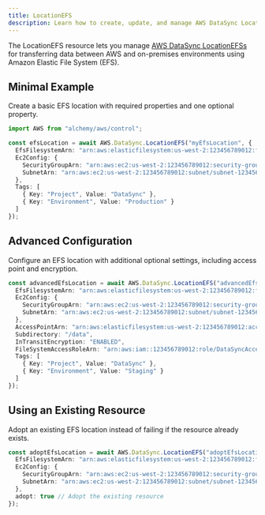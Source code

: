 ```yaml
---
title: LocationEFS
description: Learn how to create, update, and manage AWS DataSync LocationEFSs using Alchemy Cloud Control.
---
```


The LocationEFS resource lets you manage [AWS DataSync LocationEFSs](https://docs.aws.amazon.com/datasync/latest/userguide/) for transferring data between AWS and on-premises environments using Amazon Elastic File System (EFS).

## Minimal Example

Create a basic EFS location with required properties and one optional property.

```ts
import AWS from "alchemy/aws/control";

const efsLocation = await AWS.DataSync.LocationEFS("myEfsLocation", {
  EfsFilesystemArn: "arn:aws:elasticfilesystem:us-west-2:123456789012:file-system/fs-12345678",
  Ec2Config: {
    SecurityGroupArn: "arn:aws:ec2:us-west-2:123456789012:security-group/sg-12345678",
    SubnetArn: "arn:aws:ec2:us-west-2:123456789012:subnet/subnet-12345678"
  },
  Tags: [
    { Key: "Project", Value: "DataSync" },
    { Key: "Environment", Value: "Production" }
  ]
});
```

## Advanced Configuration

Configure an EFS location with additional optional settings, including access point and encryption.

```ts
const advancedEfsLocation = await AWS.DataSync.LocationEFS("advancedEfsLocation", {
  EfsFilesystemArn: "arn:aws:elasticfilesystem:us-west-2:123456789012:file-system/fs-12345678",
  Ec2Config: {
    SecurityGroupArn: "arn:aws:ec2:us-west-2:123456789012:security-group/sg-12345678",
    SubnetArn: "arn:aws:ec2:us-west-2:123456789012:subnet/subnet-12345678"
  },
  AccessPointArn: "arn:aws:elasticfilesystem:us-west-2:123456789012:access-point/fsap-12345678",
  Subdirectory: "/data",
  InTransitEncryption: "ENABLED",
  FileSystemAccessRoleArn: "arn:aws:iam::123456789012:role/DataSyncAccessRole",
  Tags: [
    { Key: "Project", Value: "DataSync" },
    { Key: "Environment", Value: "Staging" }
  ]
});
```

## Using an Existing Resource

Adopt an existing EFS location instead of failing if the resource already exists.

```ts
const adoptEfsLocation = await AWS.DataSync.LocationEFS("adoptEfsLocation", {
  EfsFilesystemArn: "arn:aws:elasticfilesystem:us-west-2:123456789012:file-system/fs-12345678",
  Ec2Config: {
    SecurityGroupArn: "arn:aws:ec2:us-west-2:123456789012:security-group/sg-12345678",
    SubnetArn: "arn:aws:ec2:us-west-2:123456789012:subnet/subnet-12345678"
  },
  adopt: true // Adopt the existing resource
});
```